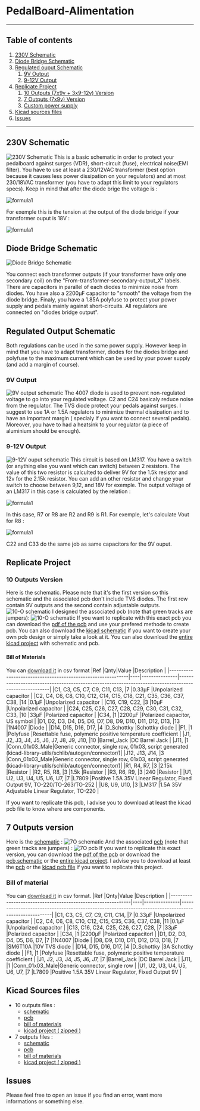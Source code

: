 # PedalBoard-Alimentation
***
## Table of contents
1. [230V Schematic](#230v-schematic)
2. [Diode Bridge Schematic](#diode-bridge-schematic)
3. [Regulated ouput Schematic](#regulated-output-schematic)
    1. [9V Output](#9v-output)
    2. [9-12V Output](#9-12v-output)
8. [Replicate Project](#replicate-project)
    1. [10 Outputs (7x9v + 3x9-12v) Version](#10-outputs-version)
    2. [7 Outputs (7x9v) Version](#7-outputs-version)
    3. [Custom power supply](#custom-power-supply)
7. [Kicad sources files](#Kicad-sources-files)
8. [Issues](#issues)
***
## 230V Schematic
![230V Schematic](Images/Common/230VAC_part.png)
This is a basic schematic in order to protect your pedalboard against surges (VDR), short-circuit (fuse), electrical noise(EMI filter). You have to use at least a 230/12VAC transformer (best option because it causes less power dissipation on your regulators) and at most 230/18VAC transformer (you have to adapt this limit to your regulators specs). Keep in mind that after the diode brige the voltage is : 

![formula1](https://render.githubusercontent.com/render/math?math=\sqrt{2}\times%20U_{transformer})

For exemple this is the tension at the output of the diode bridge if your transformer ouput is 18V :

![formula1](https://render.githubusercontent.com/render/math?math=\sqrt{2}\times18\approx25.5V)

## Diode Bridge Schematic

![Diode Bridge Schematic](Images/Common/diode_bridge.png)

You connect each transformer outputs (if your transformer have only one secondary coil) on the "From-transformer-secondary-output_X" labels.
There are capacitors in parallel of each diodes to minimize noise from diodes. You have also a 2200µF capacitor to "smooth" the voltage from the diode bridge.
Finaly, you have a 1.85A polyfuse to protect your power supply and pedals mainly against short-circuits. All regulators are connected on "diodes bridge output".

## Regulated Output Schematic
Both regulations can be used in the same power supply. However keep in mind that you have to adapt transformer, diodes for the diodes bridge and polyfuse to the maximum current which can be used by your power supply (and add a margin of course).
### 9V Output
![9V output schematic](Images/Common/unit-9v.png)
The 4007 diode is used to prevent non-regulated voltage to go into your regulated voltage. C2 and C24 basicaly reduce noise from the regulator. The TVS diode protect your pedals against surges. I suggest to use 1A or 1.5A regulators to minimize thermal dissipation and to have an important margin ( specialy if you want to connect several pedals). Moreover, you have to had a heatsink to your regulator (a piece of aluminium should be enough).
### 9-12V Output
![9-12V ouput schematic](Images/Common/unit-9-12v.png)
This circuit is based on LM317. You have a switch (or anything else you want which can switch) between 2 resistors. The value of this two resistor is calculted to deliver 9V for the 1.5k resistor and 12v for the 2.15k resistor. You can add an other resistor and change your switch to choose between 9,12, and 18V for exemple. The output voltage of an LM317 in this case is calculated by the relation :

![formula1](https://render.githubusercontent.com/render/math?math=V_{out}=1.25\times(1%2B\frac{R2}{R1}))

In this case, R7 or R8 are R2 and R9 is R1. For exemple, let's calculate Vout for R8 :

![formula1](https://render.githubusercontent.com/render/math?math=V_{out}=1.25\times(1%2B\frac{1500}{240})=9.06V)

C22 and C33 do the same job as same capacitors for the 9V ouput.

## Replicate Project
### 10 Outputs Version
Here is the schematic. Please note that it's the first version so this schematic and the associated pcb don't include TVS diodes.
The first row contain 9V outputs and the second contain adjustable outputs.
![10-O schematic](Images/10O/alim-schema.png)
I designed the associated pcb (note that green tracks are jumpers):
![10-O schematic](Images/10O/alim_brd.png)
If you want to replicate with this exact pcb you can download the [pdf of the pcb](Images/10O/alim-F_Cu.pdf) and use your prefered methode to create pcb. You can also download the [kicad schematic](Sources/10O/alim10o.sch) if you want to create your own pcb design or simply take a look at it. You can also download the [entire kicad project](Sources/10O.zip) with schematic and pcb.
#### Bill of Materials
You can [download it](Sources/10O/alim10o.csv) in csv format
|Ref                                                          |Qnty|Value          |Description                                                                                           |
|-------------------------------------------------------------|----|---------------|------------------------------------------------------------------------------------------------------|
|C1, C3, C5, C7, C9, C11, C13,                                |7   |0.33µF         |Unpolarized capacitor                                                                                 |
|C2, C4, C6, C8, C10, C12, C14, C15, C18, C21, C35, C36, C37, C38, |14  |0.1µF          |Unpolarized capacitor                                                                                 |
|C16, C19, C22,                                               |3   |10µF           |Unpolarized capacitor                                                                                 |
|C24, C25, C26, C27, C28, C29, C30, C31, C32, C33,            |10  |33µF           |Polarized capacitor                                                                                   |
|C34,                                                         |1   |2200µF         |Polarized capacitor, US symbol                                                                        |
|D1, D2, D3, D4, D5, D6, D7, D8, D9, D10, D11, D12, D13,      |13  |1N4007         |Diode                                                                                                 |
|D14, D15, D16, D17,                                          |4   |D_Schottky     |Schottky diode                                                                                        |
|F1,                                                          |1   |Polyfuse       |Resettable fuse, polymeric positive temperature coefficient                                           |
|J1, J2, J3, J4, J5, J6, J7, J8, J9, J10,                     |10  |Barrel_Jack    |DC Barrel Jack                                                                                        |
|J11,                                                         |1   |Conn_01x03_Male|Generic connector, single row, 01x03, script generated (kicad-library-utils/schlib/autogen/connector/)|
|J12, J13, J14,                                               |3   |Conn_01x03_Male|Generic connector, single row, 01x03, script generated (kicad-library-utils/schlib/autogen/connector/)|
|R1, R4, R7,                                                  |3   |2.15k          |Resistor                                                                                              |
|R2, R5, R8,                                                  |3   |1.5k           |Resistor                                                                                              |
|R3, R6, R9,                                                  |3   |240            |Resistor                                                                                              |
|U1, U2, U3, U4, U5, U6, U7,                                  |7   |L7809          |Positive 1.5A 35V Linear Regulator, Fixed Output 9V, TO-220/TO-263/TO-252                             |
|U8, U9, U10,                                                 |3   |LM317          |1.5A 35V Adjustable Linear Regulator, TO-220                                                          |


If you want to replicate this pcb, I advise you to download at least the kicad pcb file to know where are components.

## 7 Outputs version

Here is the [schematic](Images/7O/alim7O.png) :
![7O schematic](Images/7O/alim7O.png)
And the associated [pcb](Images/7O/alim-brd7O.png) (note that green tracks are jumpers) :
![7O pcb](Images/7O/alim-brd7O.png)
If you want to replicate this exact version, you can download the [pdf of the pcb](Images/7O/alim-F_Cu.pdf) or download the [pcb](Sources/7O/alim.kicad_pcb),[schematic](Sourcces/7O/alim.sch) or the [entire kicad project](Sources/7O.zip). I advise you to download at least the [pcb](Images/7O/alim-brd7O.png) or the [kicad pcb file](Sources/7O/alim.kicad_pcb) if you want to replicate this project.

### Bill of material
You can [download it](Sources/7O/BOM-7O.csv) in csv format.
|Ref                                                          |Qnty|Value          |Description                                                                                           |
|-------------------------------------------------------------|----|---------------|------------------------------------------------------------------------------------------------------|
|C1, C3, C5, C7, C9, C11, C14,                                |7   |0.33µF         |Unpolarized capacitor                                                                                 |
|C2, C4, C6, C8, C10, C12, C15, C35, C36, C37, C38,           |11  |0.1µF          |Unpolarized capacitor                                                                                 |
|C13, C16, C24, C25, C26, C27, C28,                           |7   |33µF           |Polarized capacitor                                                                                   |
|C34,                                                         |1   |2200µF         |Polarized capacitorl                                                                                  |
|D1, D2, D3, D4, D5, D6, D7,                                  |7   |1N4007         |Diode                                                                                                 |
|D8, D9, D10, D11, D12, D13, D18,                             |7   |SM6T10A        |10V TVS diode                                                                                         |
|D14, D15, D16, D17,                                          |4   |D_Schottky     |3A Schottky diode                                                                                     |
|F1,                                                          |1   |Polyfuse       |Resettable fuse, polymeric positive temperature coefficient                                           | 
|J1, J2, J3, J4, J5, J6, J7,                                  |7   |Barrel_Jack    |DC Barrel Jack                                                                                        |
|J11,                                                         |1   |Conn_01x03_Male|Generic connector, single row                                                                         |
|U1, U2, U3, U4, U5, U6, U7,                                  |7   |L7809          |Positive 1.5A 35V Linear Regulator, Fixed Output 9V                                                   |

## Kicad Sources files
* 10 outputs files :
    * [schematic](Sources/10O/alim10o.sch)
    * [pcb](Sources/10O/alim10o.kicad_pcb)
    * [bill of materials](Sources/10O/alim10o.csv)
    * [kicad project ( zipped )](Sources/10O.zip)
* 7 outputs files :
    * [schematic](Sources/7O/alim.sch)
    * [pcb](Sources/7O/alim.kicad_pcb)
    * [bill of materials](Sources/7O/BOM-7O.csv)
    * [kicad project ( zipped )](Sources/7O.zip)

## Issues
Please feel free to open an issue if you find an error, want more informations or something else.
